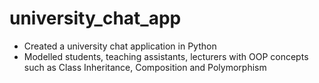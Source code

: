 # university_chat_app
  - Created a university chat application in Python
  - Modelled students, teaching assistants, lecturers with OOP concepts such as Class Inheritance, Composition and Polymorphism
